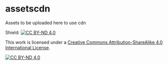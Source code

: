 # assetscdn
Assets to be uploaded here to use cdn

Shield: [![CC BY-ND 4.0][cc-by-nd-shield]][cc-by-nd]

This work is licensed under a
[Creative Commons Attribution-ShareAlike 4.0 International License][cc-by-nd].

[![CC BY-ND 4.0][cc-by-nd-image]][cc-by-nd]

[cc-by-nd]: http://creativecommons.org/licenses/by-nd/4.0/
[cc-by-nd-image]: https://licensebuttons.net/l/by-nd/4.0/88x31.png
[cc-by-nd-shield]: https://img.shields.io/badge/License-CC%20BY--ND%204.0-lightgrey.svg

